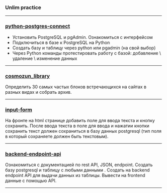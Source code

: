### Unlim practice

---

### [python-postgres-connect](https://github.com/slammyy/unlim-practice/tree/main/python-postgres-connect)
- Установить PostgreSQL и pgAdmin. Ознакомиться с интерфейсом 
- Подключиться в базе к PostgreSQL на Python
- Создать базу и таблицу через python или pgadmin (на свой выбор)
- Через Python команды протестировать работу с базой: добавление \ удаление \ изменение данных

---

### [cosmozun_library](https://github.com/kspgithub/cosmozun_library/tree/4a8575292153bec5e9addeb75f406bf2695eed60)
Определить 30 самых частых блоков встречающихся на сайтах в разных видах и собрать архив.

---

### [input-form](https://github.com/slammyy/unlim-practice/tree/main/inputForm)
На фронте на html странице добавить поле для ввода текста и кнопку сохранить.
После ввода текста в поле для ввода и нажатии кнопки сохранить текст должен 
сохраниться в базу данных postgresql (тип поля в который сохраняете должен быть текстовым).

---

### [backend-endpoint-api](https://github.com/slammyy/unlim-practice/tree/main/backend-endpoint-api)
Ознакомиться с документацией по rest API, JSON, endpoint.
Создать базу postgresql и таблицу с любыми данными .
Создать на backend endpoint API для выдачи данных из таблицы.
Вывести на frontend данные с помощью API.

---

